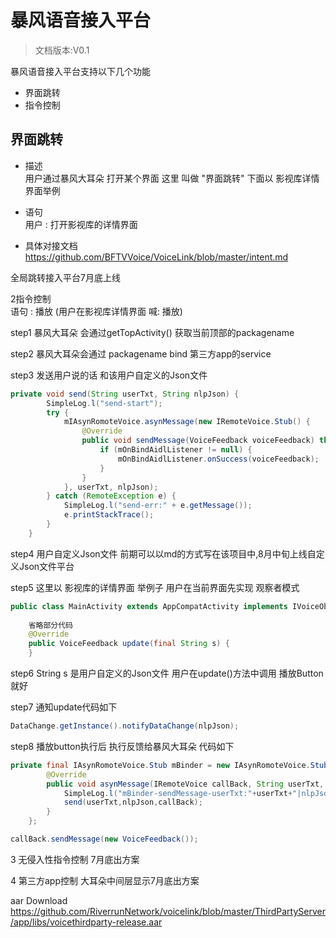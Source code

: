 # 暴风语音接入平台

> 文档版本:V0.1

暴风语音接入平台支持以下几个功能 <br>

- 界面跳转
- 指令控制


## 界面跳转 

- 描述 <br>
用户通过暴风大耳朵 打开某个界面 这里 叫做 "界面跳转" 下面以 影视库详情界面举例

- 语句 <br>
用户 : 打开影视库的详情界面

- 具体对接文档 <br>
https://github.com/BFTVVoice/VoiceLink/blob/master/intent.md <br>


全局跳转接入平台7月底上线 <br>

2指令控制<br>
语句 : 播放 (用户在影视库详情界面 喊: 播放) <br>

step1 暴风大耳朵 会通过getTopActivity() 获取当前顶部的packagename <br>

step2 暴风大耳朵会通过 packagename bind 第三方app的service <br>

step3 发送用户说的话 和该用户自定义的Json文件 <br>
```java
private void send(String userTxt, String nlpJson) {
        SimpleLog.l("send-start");
        try {
            mIAsynRomoteVoice.asynMessage(new IRemoteVoice.Stub() {
                @Override
                public void sendMessage(VoiceFeedback voiceFeedback) throws RemoteException {
                    if (mOnBindAidlListener != null) {
                        mOnBindAidlListener.onSuccess(voiceFeedback);
                    }
                }
            }, userTxt, nlpJson);
        } catch (RemoteException e) {
            SimpleLog.l("send-err:" + e.getMessage());
            e.printStackTrace();
        }
    }
```

step4 用户自定义Json文件 前期可以以md的方式写在该项目中,8月中旬上线自定义Json文件平台<br>

step5 这里以 影视库的详情界面 举例子 用户在当前界面先实现 观察者模式 <br>
```java
public class MainActivity extends AppCompatActivity implements IVoiceObserver {
     
    省略部分代码
    @Override
    public VoiceFeedback update(final String s) {
    }
```
step6 String s 是用户自定义的Json文件 用户在update()方法中调用 播放Button就好 <br>

step7 通知update代码如下 <br>
```java
DataChange.getInstance().notifyDataChange(nlpJson); 
```

step8 播放button执行后 执行反馈给暴风大耳朵 代码如下 <br>
```java
private final IAsynRomoteVoice.Stub mBinder = new IAsynRomoteVoice.Stub() {
        @Override
        public void asynMessage(IRemoteVoice callBack, String userTxt, String nlpJson) throws RemoteException {
            SimpleLog.l("mBinder-sendMessage-userTxt:"+userTxt+"|nlpJson:"+nlpJson);
            send(userTxt,nlpJson,callBack);
        }
    };

callBack.sendMessage(new VoiceFeedback());
```

3 无侵入性指令控制 7月底出方案 <br>

4 第三方app控制 大耳朵中间层显示7月底出方案 <br>


aar Download <br>
https://github.com/RiverrunNetwork/voicelink/blob/master/ThirdPartyServer/app/libs/voicethirdparty-release.aar



